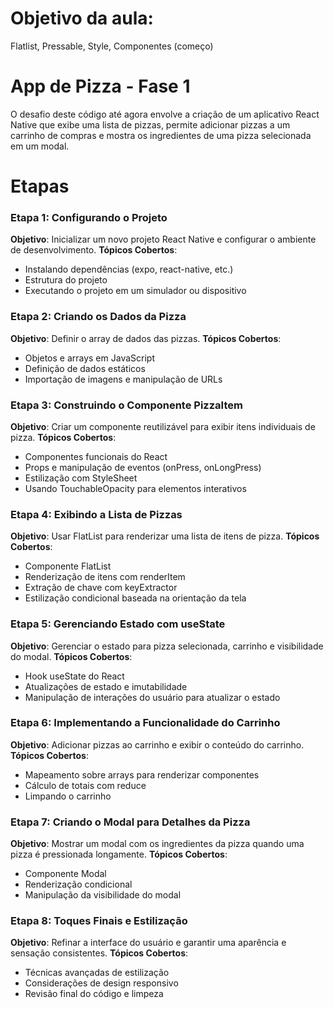 # Objetivo da aula:
Flatlist, Pressable, Style, Componentes (começo)

# App de Pizza - Fase 1
O desafio deste código até agora envolve a criação de um aplicativo React Native que exibe uma lista de pizzas, permite adicionar pizzas a um carrinho de compras e mostra os ingredientes de uma pizza selecionada em um modal. 

# Etapas

### Etapa 1: Configurando o Projeto
**Objetivo**: Inicializar um novo projeto React Native e configurar o ambiente de desenvolvimento.
**Tópicos Cobertos**:
- Instalando dependências (expo, react-native, etc.)
- Estrutura do projeto
- Executando o projeto em um simulador ou dispositivo

### Etapa 2: Criando os Dados da Pizza
**Objetivo**: Definir o array de dados das pizzas.
**Tópicos Cobertos**:
- Objetos e arrays em JavaScript
- Definição de dados estáticos
- Importação de imagens e manipulação de URLs

### Etapa 3: Construindo o Componente PizzaItem
**Objetivo**: Criar um componente reutilizável para exibir itens individuais de pizza.
**Tópicos Cobertos**:
- Componentes funcionais do React
- Props e manipulação de eventos (onPress, onLongPress)
- Estilização com StyleSheet
- Usando TouchableOpacity para elementos interativos

### Etapa 4: Exibindo a Lista de Pizzas
**Objetivo**: Usar FlatList para renderizar uma lista de itens de pizza.
**Tópicos Cobertos**:
- Componente FlatList
- Renderização de itens com renderItem
- Extração de chave com keyExtractor
- Estilização condicional baseada na orientação da tela

### Etapa 5: Gerenciando Estado com useState
**Objetivo**: Gerenciar o estado para pizza selecionada, carrinho e visibilidade do modal.
**Tópicos Cobertos**:
- Hook useState do React
- Atualizações de estado e imutabilidade
- Manipulação de interações do usuário para atualizar o estado

### Etapa 6: Implementando a Funcionalidade do Carrinho
**Objetivo**: Adicionar pizzas ao carrinho e exibir o conteúdo do carrinho.
**Tópicos Cobertos**:
- Mapeamento sobre arrays para renderizar componentes
- Cálculo de totais com reduce
- Limpando o carrinho

### Etapa 7: Criando o Modal para Detalhes da Pizza
**Objetivo**: Mostrar um modal com os ingredientes da pizza quando uma pizza é pressionada longamente.
**Tópicos Cobertos**:
- Componente Modal
- Renderização condicional
- Manipulação da visibilidade do modal

### Etapa 8: Toques Finais e Estilização
**Objetivo**: Refinar a interface do usuário e garantir uma aparência e sensação consistentes.
**Tópicos Cobertos**:
- Técnicas avançadas de estilização
- Considerações de design responsivo
- Revisão final do código e limpeza

